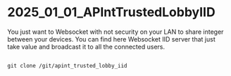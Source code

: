 # 2025_01_01_APIntTrustedLobbyIID

You just want to Websocket with not security on your LAN to share integer between your devices.
You can find here  Websocket IID server that just take value and broadcast it to all the connected users.


```

git clone /git/apint_trusted_lobby_iid

```
